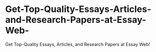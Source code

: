 # Get-Top-Quality-Essays-Articles-and-Research-Papers-at-Essay-Web-
Get Top-Quality Essays, Articles, and Research Papers at Essay Web!
